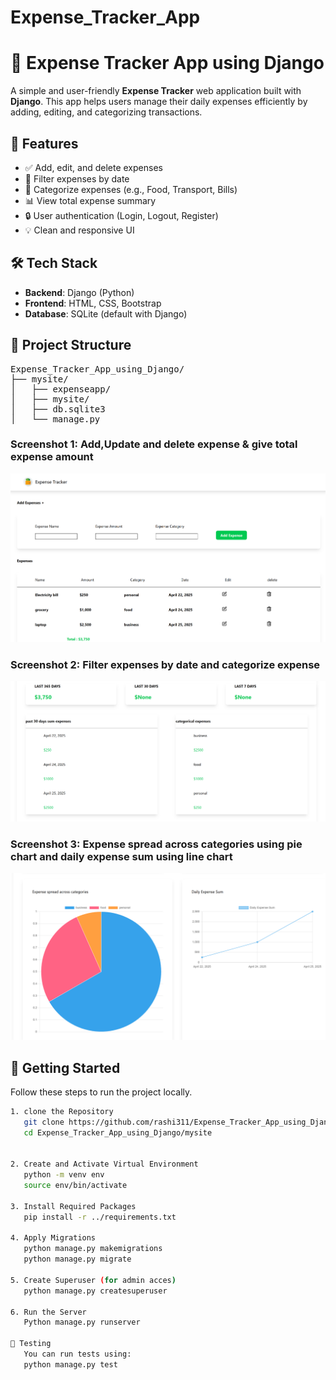 # Expense_Tracker_App
# 💸 Expense Tracker App using Django

A simple and user-friendly **Expense Tracker** web application built with **Django**. This app helps users manage their daily expenses efficiently by adding, editing, and categorizing transactions.

## 📌 Features

- ✅ Add, edit, and delete expenses
- 📅 Filter expenses by date
- 💼 Categorize expenses (e.g., Food, Transport, Bills)
- 📊 View total expense summary
- 🔒 User authentication (Login, Logout, Register)
- 💡 Clean and responsive UI

## 🛠️ Tech Stack

- **Backend**: Django (Python)
- **Frontend**: HTML, CSS, Bootstrap
- **Database**: SQLite (default with Django)

## 📂 Project Structure

<pre>
Expense_Tracker_App_using_Django/
├── mysite/
│   ├── expenseapp/
│   ├── mysite/
│   ├── db.sqlite3
│   └── manage.py
</pre>

### Screenshot 1: Add,Update and delete expense & give total expense amount

<p align="center">
  <img src="images/screenshot1.png"  width="600" />
</p>

### Screenshot 2: Filter expenses by date and categorize expense
<p align="center">
  <img src="images/screenshot2.png"  width="600" />
</p>

### Screenshot 3: Expense spread across categories using pie chart and daily expense sum using line chart 
<p align="center">
  <img src="images/screenshot3.png"  width="600" />
</p>



## 🚀 Getting Started

Follow these steps to run the project locally.

```bash
1. clone the Repository
   git clone https://github.com/rashi311/Expense_Tracker_App_using_Django.git
   cd Expense_Tracker_App_using_Django/mysite


2. Create and Activate Virtual Environment
   python -m venv env
   source env/bin/activate

3. Install Required Packages
   pip install -r ../requirements.txt

4. Apply Migrations
   python manage.py makemigrations
   python manage.py migrate

5. Create Superuser (for admin acces)
   python manage.py createsuperuser

6. Run the Server
   Python manage.py runserver

🧪 Testing
   You can run tests using:
   python manage.py test








































